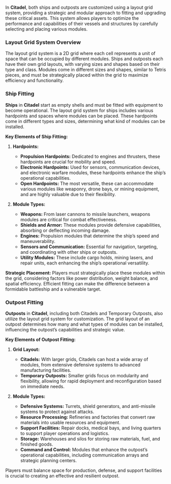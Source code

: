 In **Citadel**, both ships and outposts are customized using a layout grid system, providing a strategic and modular approach to fitting and upgrading these critical assets. This system allows players to optimize the performance and capabilities of their vessels and structures by carefully selecting and placing various modules.

### Layout Grid System Overview

The layout grid system is a 2D grid where each cell represents a unit of space that can be occupied by different modules. Ships and outposts each have their own grid layouts, with varying sizes and shapes based on their type and class. Modules come in different sizes and shapes, similar to Tetris pieces, and must be strategically placed within the grid to maximize efficiency and functionality.

### Ship Fitting

**Ships** in **Citadel** start as empty shells and must be fitted with equipment to become operational. The layout grid system for ships includes various hardpoints and spaces where modules can be placed. These hardpoints come in different types and sizes, determining what kind of modules can be installed.

**Key Elements of Ship Fitting:**

1. **Hardpoints:**
    
    - **Propulsion Hardpoints:** Dedicated to engines and thrusters, these hardpoints are crucial for mobility and speed.
    - **Electronic Hardpoints:** Used for sensors, communication devices, and electronic warfare modules, these hardpoints enhance the ship’s operational capabilities.
    - **Open Hardpoints:** The most versatile, these can accommodate various modules like weaponry, drone bays, or mining equipment, and are highly valuable due to their flexibility.
2. **Module Types:**
    
    - **Weapons:** From laser cannons to missile launchers, weapons modules are critical for combat effectiveness.
    - **Shields and Armor:** These modules provide defensive capabilities, absorbing or deflecting incoming damage.
    - **Engines:** Propulsion modules that determine the ship’s speed and maneuverability.
    - **Sensors and Communication:** Essential for navigation, targeting, and coordinating with other ships or outposts.
    - **Utility Modules:** These include cargo holds, mining lasers, and repair units, each enhancing the ship’s operational versatility.

**Strategic Placement:** Players must strategically place these modules within the grid, considering factors like power distribution, weight balance, and spatial efficiency. Efficient fitting can make the difference between a formidable battleship and a vulnerable target.

### Outpost Fitting

**Outposts** in **Citadel**, including both Citadels and Temporary Outposts, also utilize the layout grid system for customization. The grid layout of an outpost determines how many and what types of modules can be installed, influencing the outpost’s capabilities and strategic value.

**Key Elements of Outpost Fitting:**

1. **Grid Layout:**
    
    - **Citadels:** With larger grids, Citadels can host a wide array of modules, from extensive defensive systems to advanced manufacturing facilities.
    - **Temporary Outposts:** Smaller grids focus on modularity and flexibility, allowing for rapid deployment and reconfiguration based on immediate needs.
2. **Module Types:**
    
    - **Defensive Systems:** Turrets, shield generators, and anti-missile systems to protect against attacks.
    - **Resource Processing:** Refineries and factories that convert raw materials into usable resources and equipment.
    - **Support Facilities:** Repair docks, medical bays, and living quarters to support player operations and logistics.
    - **Storage:** Warehouses and silos for storing raw materials, fuel, and finished goods.
    - **Command and Control:** Modules that enhance the outpost’s operational capabilities, including communication arrays and strategic planning centers.

Players must balance space for production, defense, and support facilities is crucial to creating an effective and resilient outpost.
